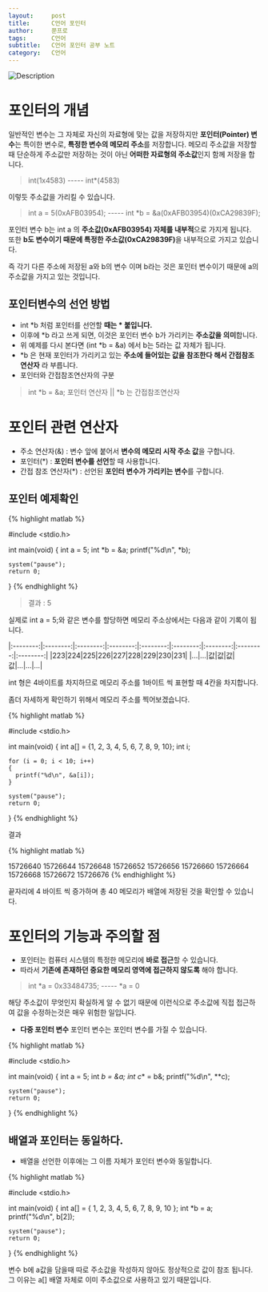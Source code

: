 ```yaml
---
layout:     post
title:      C언어 포인터
author:     쭌프로
tags:       C언어
subtitle:   C언어 포인터 공부 노트
category:   C언어
---
```


<!-- Start Writing Below in Markdown -->

![Description](https://alalstjr.github.io/jjunpro.github.io/img/c_bg.png)

# 포인터의 개념

일반적인 변수는 그 자체로 자신의 자료형에 맞는 값을 저장하지만 <b>포인터(Pointer) 변수</b>는 특이한 변수로, 
<b>특정한 변수의 메모리 주소</b>를 저장합니다. 
메모리 주소값을 저장할때 단순하게 주소값만 저장하는 것이 아닌 <b>어떠한 자료형의 주소값</b>인지 함께 저장을 합니다.

> int(1x4583) ----- int*(4583)

이렇듯 주소값을 가리킬 수 있습니다.

> int a = 5(0xAFB03954); ----- int *b = &a(0xAFB03954)(0xCA29839F);

포인터 변수 b는 int a 의 <b>주소값(0xAFB03954) 자체를 내부적</b>으로 가지게 됩니다. <br/>
또한 <b>b도 변수이기 때문에 특정한 주소값(0xCA29839F)</b>을 내부적으로 가지고 있습니다.

즉 각기 다른 주소에 저장된 a와 b의 변수 이며 b라는 것은 포인터 변수이기 때문에 a의 주소값을 가지고 있는 것입니다.

## 포인터변수의 선언 방법

- int *b 처럼 포인터를 선언할 <b>때는 * 붙입니다.</b>
- 이후에 *b 라고 쓰게 되면, 이것은 포인터 변수 b가 가리키는 <b>주소값을 의미</b>합니다.
- 위 예제를 다시 본다면 (int *b = &a) 에서 b는 5라는 값 자체가 됩니다.
- *b 은 현재 포인터가 가리키고 있는 <b>주소에 들어있는 값을 참조한다 해서 간접참조연산자</b> 라 부릅니다.
- 포인터와 간접참조연산자의 구분

> int *b = &a; 포인터 연산자 || *b 는 간접참조연산자

# 포인터 관련 연산자

- 주소 연산자(&) : 변수 앞에 붙어서 <b>변수의 메모리 시작 주소 값</b>을 구합니다.
- 포인터(*) : <b>포인터 변수를 선언</b>할 때 사용합니다.
- 간접 참조 연산자(*) : 선언된 <b>포인터 변수가 가리키는 변수</b>를 구합니다.

## 포인터 예제확인

{% highlight matlab %}

  #include <stdio.h>

  int main(void) {
    int a = 5;
    int *b = &a;
    printf("%d\n", *b);

    system("pause");
    return 0;
  }
{% endhighlight %}

> 결과 : 5

실제로 int a = 5;와 같은 변수를 할당하면 메모리 주소상에서는 다음과 같이 기록이 됩니다.

|:--------:|:--------:|:--------:|:--------:|:--------:|:--------:|:--------:|:--------:|:--------:|
|223|224|225|226|227|228|229|230|231|
|...|...|값|값|값|값|...|...|...|

int 형은 4바이트를 차지하므로 메모리 주소를 1바이트 씩 표현할 때 4칸을 차지합니다.

좀더 자세하게 확인하기 위해서 메모리 주소를 찍어보겠습니다.

{% highlight matlab %}

  #include <stdio.h>

  int main(void) {
    int a[] = {1, 2, 3, 4, 5, 6, 7, 8, 9, 10};
    int i;

    for (i = 0; i < 10; i++) 
    {
      printf("%d\n", &a[i]);
    }

    system("pause");
    return 0;
  }
{% endhighlight %}

결과

{% highlight matlab %}

  15726640
  15726644
  15726648
  15726652
  15726656
  15726660
  15726664
  15726668
  15726672
  15726676
{% endhighlight %}

끝자리에 4 바이트 씩 증가하며 총 40 메모리가 배열에 저장된 것을 확인할 수 있습니다.

# 포인터의 기능과 주의할 점

- 포인터는 컴퓨터 시스템의 특정한 메모리에 <b>바로 접근</b>할 수 있습니다.
- 따라서 <b>기존에 존재하던 중요한 메모리 영역에 접근하지 않도록</b> 해야 합니다.

> int *a = 0x33484735; ----- *a = 0 

해당 주소값이 무엇인지 확실하게 알 수 없기 때문에
이런식으로 주소값에 직접 접근하여 값을 수정하는것은 매우 위험한 일입니다.

- <b>다중 포인터 변수</b> 포인터 변수는 포인터 변수를 가질 수 있습니다.

{% highlight matlab %}

  #include <stdio.h>

  int main(void) {
    int a = 5;
    int *b = &a;
    int c** = b&;
    printf("%d\n", **c);

    system("pause");
    return 0;
  }
{% endhighlight %}

## 배열과 포인터는 동일하다.

- 배열을 선언한 이후에는 그 이름 자체가 포인터 변수와 동일합니다.

{% highlight matlab %}

  #include <stdio.h>

  int main(void) {
    int a[] = { 1, 2, 3, 4, 5, 6, 7, 8, 9, 10 };
    int *b = a;
    printf("%d\n", b[2]);

    system("pause");
    return 0;
  }
{% endhighlight %}

변수 b에 a값을 담을때 따로 주소값을 작성하지 않아도 정상적으로 값이 참조 됩니다.
그 이유는 a[] 배열 자체로 이미 주소값으로 사용하고 있기 때문입니다.
